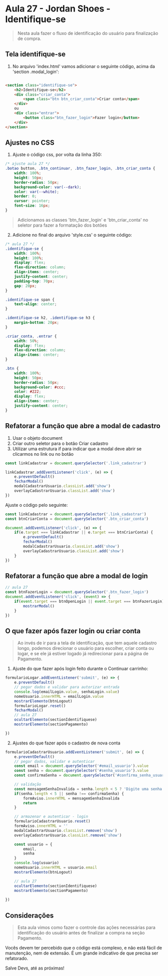 # Aula 27 - Jordan Shoes - Identifique-se

> Nesta aula fazer o fluxo de identificação do usuário para finalização de compra.

## Tela identifique-se

1. No arquivo 'index.html' vamos adicionar o seguinte código, acima da 'section .modal_login':

~~~html

<section class="identifique-se">
    <h2>Identifique-se</h2>
    <div class="criar_conta">
        <span class="btn btn_criar_conta">Criar conta</span>
    </div>
    ou
    <div class="entrar">
        <button class="btn_fazer_login">Fazer login</button>
    </div>
</section>

~~~ 

## Ajustes no CSS

1. Ajuste o código css, por volta da linha 350:

~~~css
/* ajuste aula 27 */
.botao button, .btn_continuar, .btn_fazer_login, .btn_criar_conta { 
    width: 100%;
    height: 50px;
    border-radius: 50px;
    background-color: var(--dark);
    color: var(--white);
    border: 0;
    cursor: pointer;
    font-size: 16px;
}

~~~

> Adicionamos as classes 'btn_fazer_login' e 'btn_criar_conta' no seletor para fazer a formatação dos botões

2. Adicione no final do arquivo 'style.css' o seguinte código:

~~~css
/* aula 27 */
.identifique-se {
    width: 100%;
    height: 100%;
    display: flex;
    flex-direction: column;
    align-items: center;
    justify-content: center;
    padding-top: 70px;
    gap: 20px;
}

.identifique-se span {
    text-align: center;
}

.identifique-se h2, .identifique-se h3 {
    margin-bottom: 20px;
}

.criar_conta, .entrar {
    width: 50%;
    display: flex;
    flex-direction: column;
    align-items: center;
}

.btn {
    width: 100%;
    height: 50px;
    border-radius: 50px;
    background-color: #ccc;
    color: #222;
    display: flex;
    align-items: center;
    justify-content: center;
}

~~~

## Refatorar a função que abre a modal de cadastro

1. Usar o objeto document
2. Criar outro seletor para o botão Criar cadastro
3. Utilizar uma estrutura if para indicar que a modal deve abrir se clicarmos no link ou no botão

~~~javascript
const linkCadastrar = document.querySelector('.link_cadastrar')

linkCadastrar.addEventListener('click', (e) => {
    e.preventDefault()
    fecharModal()
    modalCadastrarUsuario.classList.add('show')
    overlayCadastrarUsuario.classList.add('show')
})

~~~

Ajuste o código pelo seguinte:

~~~javascript
const linkCadastrar = document.querySelector('.link_cadastrar')
const btnCriarConta = document.querySelector('.btn_criar_conta')

document.addEventListener('click', (e) => {
    if(e.target === linkCadastrar || e.target === btnCriarConta) {
        e.preventDefault()
        fecharModal()
        modalCadastrarUsuario.classList.add('show')
        overlayCadastrarUsuario.classList.add('show')
    }
})

~~~

## Refatorar a função que abre a modal de login

~~~javascript
// aula 27
const btnFazerLogin = document.querySelector('.btn_fazer_login')
document.addEventListener('click', (event) => {
    if(event.target === btnOpenLogin || event.target === btnFazerLogin) {
        mostrarModal()
    }
})

~~~

## O que fazer após fazer login ou criar conta

> Ao invés de ir para a tela de identificação, que tem aquele cadastro longo, podemos direcionar o usuário para escolher, criar conta ou logar, e se ele já estiver logado já redirecionar para a página de Pagamento.

1. Ajuste do que fazer após login feito durante o Continuar carrinho:

~~~javascript
formularioLogar.addEventListener('submit', (e) => {
    e.preventDefault()
    // pegar dados e validar para autorizar entrada
    console.log(emailLogin.value, senhaLogin.value)
    nomeUsuario.innerHTML = emailLogin.value
    mostrarElemento(btnLogout)
    formularioLogar.reset()
    fecharModal()
    // aula 27
    ocultarElemento(sectionIdentifiquese)
    mostrarElemento(sectionPagamento)

})

~~~

2. Ajustes do que fazer após o cadastro de nova conta

~~~javascript
formularioCadastrarUsuario.addEventListener('submit', (e) => {
    e.preventDefault()
    // pegar dados, validar e autenticar
    const email = document.querySelector('#email_usuario').value
    const senha = document.querySelector('#senha_usuario').value
    const confirmaSenha = document.querySelector('#confirma_senha_usuario').value

    // validação
    const mensagemSenhaInvalida = senha.length < 5 ? 'Digite uma senha com no mínimo 5 caracteres' : 'Senha e confirmação SÃO diferentes'
    if(senha.length < 5 || senha !== confirmaSenha) {
        formAviso.innerHTML = mensagemSenhaInvalida
        return
    }

    // armazenar e autenticar - login
    formularioCadastrarUsuario.reset()
    formAviso.innerHTML = ''
    modalCadastrarUsuario.classList.remove('show')
    overlayCadastrarUsuario.classList.remove('show')

    const usuario = {
        email,
        senha
    }
    console.log(usuario)
    nomeUsuario.innerHTML = usuario.email
    mostrarElemento(btnLogout)

    // aula 27
    ocultarElemento(sectionIdentifiquese)
    mostrarElemento(sectionPagamento)
    
})

~~~

## Considerações

> Esta aula vimos como fazer o controle das ações necessárias para identificação do usuário antes de finalizar a compra na seção Pagamento.

Vocês devem ter percebido que o código está complexo, e não está fácil de manutenção, nem de extensão. É um grande indicativo de que precisa ser refatorado.

Salve Devs, até as próximas!
